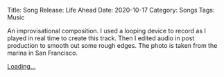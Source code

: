 Title: Song Release: Life Ahead
Date: 2020-10-17
Category: Songs
Tags: Music

An improvisational composition. I used a looping device to record as I played in real time to create this track.  Then I edited audio in post production to smooth out some rough edges.  The photo is taken from the marina in San Francisco.


 <script src="https://gumroad.com/js/gumroad-embed.js"></script>
<div class="gumroad-product-embed"><a href="https://gumroad.com/l/niJXT">Loading...</a></div>

